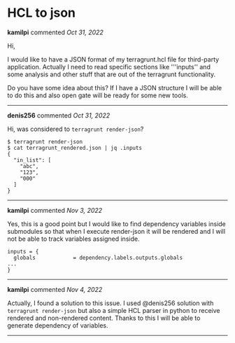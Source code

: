 # HCL to json

**kamilpi** commented *Oct 31, 2022*

Hi,

I would like to have a JSON format of my terragrunt.hcl file for third-party application. Actually I need to read specific sections like '''inputs'' and some analysis and other stuff that are out of the terragrunt functionality.

Do you have some idea about this?
If I have a JSON structure I will be able to do this and also open gate will be ready for some new tools.
<br />
***


**denis256** commented *Oct 31, 2022*

Hi,
was considered to `terragrunt render-json`?

```
$ terragrunt render-json 
$ cat terragrunt_rendered.json | jq .inputs
{
  "in_list": [
    "abc",
    "123",
    "000"
  ]
}

```
***

**kamilpi** commented *Nov 3, 2022*

Yes, this is a good point but I would like to find dependency variables inside submodules so that when I execute render-json it will be rendered and I will not be able to track variables assigned inside.
```
inputs = {
  globals            = dependency.labels.outputs.globals
...
}
```

***

**kamilpi** commented *Nov 4, 2022*

Actually, I found a solution to this issue.
I used @denis256 solution with `terragrunt render-json` but also a simple HCL parser in python to receive rendered and non-rendered content. Thanks to this I will be able to generate dependency of variables.
***

